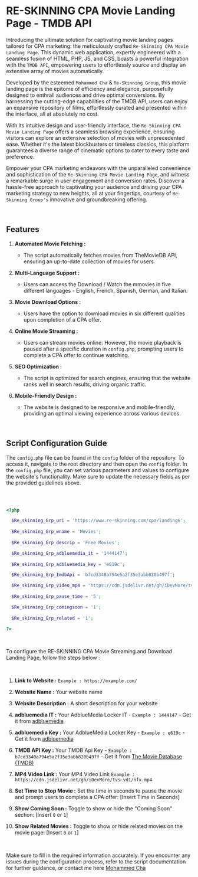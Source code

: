 # RE-SKINNING CPA Movie Landing Page - TMDB API

Introducing the ultimate solution for captivating movie landing pages tailored for CPA marketing: the meticulously crafted `Re-Skinning CPA Movie Landing Page`. This dynamic web application, expertly engineered with a seamless fusion of HTML, PHP, JS, and CSS, boasts a powerful integration with the `TMDB API`, empowering users to effortlessly source and display an extensive array of movies automatically.

Developed by the esteemed `Mohammed Cha` & `Re-Skinning Group`, this movie landing page is the epitome of efficiency and elegance, purposefully designed to enthrall audiences and drive optimal conversions. By harnessing the cutting-edge capabilities of the TMDB API, users can enjoy an expansive repository of films, effortlessly curated and presented within the interface, all at absolutely no cost.

With its intuitive design and user-friendly interface, the `Re-Skinning CPA Movie Landing Page` offers a seamless browsing experience, ensuring visitors can explore an extensive selection of movies with unprecedented ease. Whether it's the latest blockbusters or timeless classics, this platform guarantees a diverse range of cinematic options to cater to every taste and preference.

Empower your CPA marketing endeavors with the unparalleled convenience and sophistication of the `Re-Skinning CPA Movie Landing Page`, and witness a remarkable surge in user engagement and conversion rates. Discover a hassle-free approach to captivating your audience and driving your CPA marketing strategy to new heights, all at your fingertips, courtesy of `Re-Skinning Group's` innovative and groundbreaking offering.

<br>

## Features

1. **Automated Movie Fetching :**
	- The script automatically fetches movies from TheMovieDB API, ensuring an up-to-date collection of movies for users.

2. **Multi-Language Support :**
	- Users can access the Download / Watch the mmovies in five different languages - English, French, Spanish, German, and Italian.

3. **Movie Download Options :**
	- Users have the option to download movies in six different qualities upon completion of a CPA offer.

4. **Online Movie Streaming :**
	- Users can stream movies online. However, the movie playback is paused after a specific duration in `config.php`, prompting users to complete a CPA offer to continue watching.

5. **SEO Optimization :**
	- The script is optimized for search engines, ensuring that the website ranks well in search results, driving organic traffic.

6. **Mobile-Friendly Design :**
	- The website is designed to be responsive and mobile-friendly, providing an optimal viewing experience across various devices.

<br>

## Script Configuration Guide

The `config.php` file can be found in the `config` folder of the repository. To access it, navigate to the root directory and then open the `config` folder. In the `config.php` file, you can set various parameters and values to configure the website's functionality. 
Make sure to update the necessary fields as per the provided guidelines above.

<br>

```php

<?php  

  $Re_skinning_Grp_uri = 'https://www.re-skinning.com/cpa/landing6';	                 // Website Link
  
  $Re_skinning_Grp_wname = 'Movies';	                                                 // Website Title
  
  $Re_skinning_Grp_descrip = 'Free Movies';	                                         // Website Description

  $Re_skinning_Grp_adbluemedia_it = '1444147';	                                         // AdBlueMedia IT
  
  $Re_skinning_Grp_adbluemedia_key = 'e619c';	                                         // AdBlueMedia KEY

  $Re_skinning_Grp_ImdbApi = 'b7cd3340a794e5a2f35e3abb820b497f';	                 // Themoviedb API

  $Re_skinning_Grp_video_mp4 = 'https://cdn.jsdelivr.net/gh/iDevMore/tvs-vd1/nfx.mp4';	 // Video Link
  
  $Re_skinning_Grp_pause_time = '5';	                                                 // Time to Stop Movie

  $Re_skinning_Grp_comingsoon = '1';	                                                 // 1 to display
  
  $Re_skinning_Grp_related = '1'; 	                                                 // 1 to display

?>
```

<br>

To configure the RE-SKINNING CPA Movie Streaming and Download Landing Page, follow the steps below :

<br>

1. **Link to Website :**  `Example : https://example.com/`

2. **Website Name :** Your website name

3. **Website Description :** A short description for your website

4. **adbluemedia IT :** Your AdblueMedia Locker IT -  `Example : 1444147` - Get it from [adbluemedia](https://www.adbluemedia.com) 

5. **adbluemedia Key :** Your AdblueMedia Locker Key -  `Example : e619c` - Get it from [adbluemedia](https://www.adbluemedia.com) 

6. **TMDB API Key :** Your TMDB Api Key - `Example : b7cd3340a794e5a2f35e3abb820b497f` - Get it from [The Movie Database (TMDB)](https://developer.themoviedb.org/reference/intro/getting-started) 

7. **MP4 Video Link :** Your MP4 Video Link `Example : https://cdn.jsdelivr.net/gh/iDevMore/tvs-vd1/nfx.mp4`

8. **Set Time to Stop Movie :** Set the time in seconds to pause the movie and prompt users to complete a CPA offer: [Insert Time in Seconds] 

9. **Show Coming Soon :** Toggle to show or hide the "Coming Soon" section: [Insert `0` or `1`]

10. **Show Related Movies :** Toggle to show or hide related movies on the movie page: [Insert `0` or `1`]

<br>

Make sure to fill in the required information accurately. If you encounter any issues during the configuration process, refer to the script documentation for further guidance, or contact me here [Mohammed Cha](https://www.facebook.com/profile.php?id=100086219852248)
